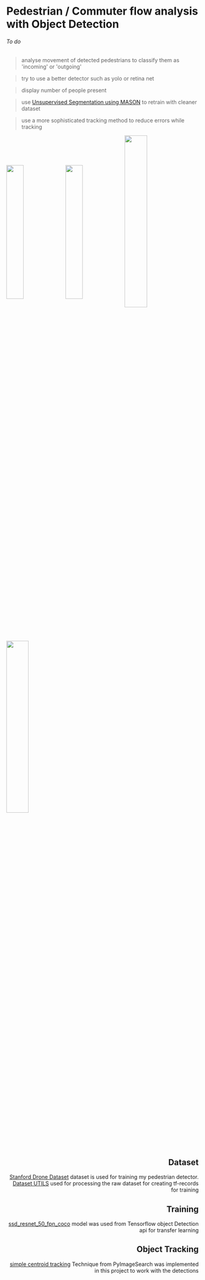 #      Pedestrian / Commuter flow analysis with Object Detection


###### To do
> analyse movement of detected pedestrians to classify them as 'incoming' or 'outgoing'

> try to use a better detector such as yolo or retina net


> display number of people present 


> use [Unsupervised Segmentation using MASON](https://github.com/JosephKJ/MASON) to retrain with cleaner dataset

> use a more sophisticated tracking method to reduce errors while tracking

    
    
    

<p align="left">    
    
<img src="https://raw.githubusercontent.com/deeprajbasu/PedestrianFlowAnalysis/master/1.gif" width="30%" align="center" >   
<img src="https://raw.githubusercontent.com/deeprajbasu/PedestrianFlowAnalysis/master/4.gif" width="30%" align='center'>

<img src="https://raw.githubusercontent.com/deeprajbasu/PedestrianFlowAnalysis/master/2.gif" width="34%" align="center" >   
<img src="https://raw.githubusercontent.com/deeprajbasu/PedestrianFlowAnalysis/master/3.gif" width="34%" align='center'>


</p>




<div align="right">  



## Dataset

[Stanford Drone Dataset](https://cvgl.stanford.edu/projects/uav_data/) dataset is used for training my pedestrian detector.
[Dataset UTILS](https://github.com/JosephKJ/SDD-Utils) used for processing the raw dataset for creating tf-records for training 

## Training

[ssd_resnet_50_fpn_coco](https://github.com/tensorflow/models/blob/master/research/object_detection/g3doc/tf1_detection_zoo.md) model was used from Tensorflow object Detection api for transfer learning 

## Object Tracking 
[simple centroid tracking](https://www.pyimagesearch.com/2018/07/23/simple-object-tracking-with-opencv/) Technique from PyImageSearch was implemented in this project to work with the detections 

</div>  




